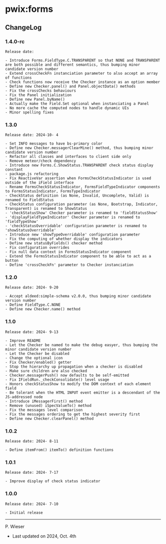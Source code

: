 # pwix:forms

## ChangeLog

### 1.4.0-rc

    Release date: 

    - Introduce Forms.FieldType.C.TRANSPARENT so that NONE and TRANSPARENT are both possible and different semantics, thus bumping minor candidate version number
    - Extend crossCheckFn instanciation parameter to also accept an array of functions
    - Check functions now receive the Checker instance as an option member
    - Define new Checker.panel() and Panel.objectData() methods
    - Fix the crossChecks behaviours
    - Fix the Panel initialization
    - Define new Panel.byName()
    - Actually make the Field.Set optional when instanciating a Panel
    - No more cache the computed nodes to handle dynamic UIs
    - Minor spelling fixes

### 1.3.0

    Release date: 2024-10- 4

    - Set INFO messages to have bs-primary color
    - Define new Checker.messagerClearMine() method, thus bumping minor candidate version number
    - Refactor all classes and interfaces to client side only
    - Remove meteor/check dependency
    - Introduce new Forms.C.ShowStatus.TRANSPARENT check status display constant
    - package.js refactoring
    - Fix ReactiveVar assertion when FormsCheckStatusIndicator is used outside of the iField interface
    - Rename FormsCheckStatusIndicator, FormsFieldTypeIndicator components to FormsStatusIndicator, FormsTypeIndicator
    - CheckStatus definition (as None, Invalid, Uncomplete, Valid) is renamed to FieldStatus
    - CheckStatus configuration parameter (as None, Bootstrap, Indicator, Transparent) is renamed to ShowStatus
    - 'checkStatusShow' Checker parameter is renamed to 'fieldStatusShow'
    - 'displayFieldTypeIndicator' Checker parameter is renamed to 'fieldTypeShow'
    - 'checkStatusOverridable' configuration parameter is renamed to 'showStatusOverridable'
    - Introduce new 'showTypeOverridable' configuration parameter
    - Fix the computing of whether display the indicators
    - Define new statusByFields() checker method
    - Fix configuration overrides
    - Fix null data context in FormsStatusIndicator component
    - Extend the FormsStatusIndicator component to be able to act as a button
    - Define 'crossCheckFn' parameter to Checker instanciation

### 1.2.0

    Release date: 2024- 9-20

    - Accept aldeed:simple-schema v2.0.0, thus bumping minor candidate version number
    - Define FieldType.C.NONE
    - Define new Checker.name() method

### 1.1.0

    Release date: 2024- 9-13

    - Improve README
    - Let the Checker be named to make the debug easyer, thus bumping the minor candidate version number
    - Let the Checker be disabled
    - Change the optional icon
    - Fix Checker/enabled() getter
    - Stop the hierarchy up propagation when a checker is disabled
    - Make sure children are also checked
    - Checker.messagerPush() now defaults to be self-emitted
    - Fix IFieldRun._checkConsolidate() level usage
    - Honors checkStatusShow to modify the DOM context of each element field
    - Be tolerant when the HTML INPUT event emitter is a descendant of the JS-addressed node
    - Introduce iMessagerFirst() method
    - Remove (unused) iSpecValueTo() method
    - Fix the messages level comparison
    - Fix the messages ordering to get the highest severity first
    - Define new Checker.clearPanel() method

### 1.0.2

    Release date: 2024- 8-11

    - Define itemFrom() itemTo() definition functions

### 1.0.1

    Release date: 2024- 7-17

    - Improve display of check status indicator

### 1.0.0

    Release date: 2024- 7-10

    - Initial release

---
P. Wieser
- Last updated on 2024, Oct. 4th

